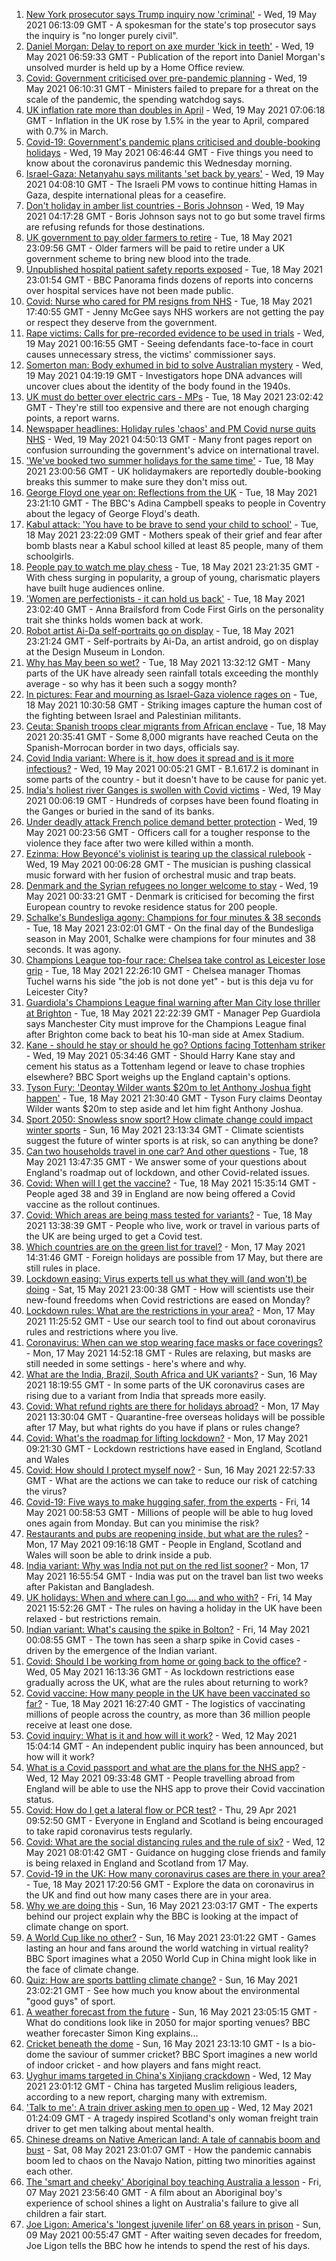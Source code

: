 1. [New York prosecutor says Trump inquiry now 'criminal'](https://www.bbc.co.uk/news/world-us-canada-57166735) - Wed, 19 May 2021 06:13:09 GMT - A spokesman for the state's top prosecutor says the inquiry is "no longer purely civil".
2. [Daniel Morgan: Delay to report on axe murder 'kick in teeth'](https://www.bbc.co.uk/news/uk-england-london-57165909) - Wed, 19 May 2021 06:59:33 GMT - Publication of the report into Daniel Morgan's unsolved murder is held up by a Home Office review.
3. [Covid: Government criticised over pre-pandemic planning](https://www.bbc.co.uk/news/uk-politics-57160297) - Wed, 19 May 2021 06:10:31 GMT - Ministers failed to prepare for a threat on the scale of the pandemic, the spending watchdog says.
4. [UK inflation rate more than doubles in April](https://www.bbc.co.uk/news/business-57165266) - Wed, 19 May 2021 07:06:18 GMT - Inflation in the UK rose by 1.5% in the year to April, compared with 0.7% in March.
5. [Covid-19: Government's pandemic plans criticised and double-booking holidays](https://www.bbc.co.uk/news/uk-57162770) - Wed, 19 May 2021 06:46:44 GMT - Five things you need to know about the coronavirus pandemic this Wednesday morning.
6. [Israel-Gaza: Netanyahu says militants 'set back by years'](https://www.bbc.co.uk/news/world-middle-east-57161333) - Wed, 19 May 2021 04:08:10 GMT - The Israeli PM vows to continue hitting Hamas in Gaza, despite international pleas for a ceasefire.
7. [Don't holiday in amber list countries - Boris Johnson](https://www.bbc.co.uk/news/business-57158372) - Wed, 19 May 2021 04:17:28 GMT - Boris Johnson says not to go but some travel firms are refusing refunds for those destinations.
8. [UK government to pay older farmers to retire](https://www.bbc.co.uk/news/science-environment-57149744) - Tue, 18 May 2021 23:09:56 GMT - Older farmers will be paid to retire under a UK government scheme to bring new blood into the trade.
9. [Unpublished hospital patient safety reports exposed](https://www.bbc.co.uk/news/health-57144923) - Tue, 18 May 2021 23:01:54 GMT - BBC Panorama finds dozens of reports into concerns over hospital services have not been made public.
10. [Covid: Nurse who cared for PM resigns from NHS](https://www.bbc.co.uk/news/uk-57162428) - Tue, 18 May 2021 17:40:55 GMT - Jenny McGee says NHS workers are not getting the pay or respect they deserve from the government.
11. [Rape victims: Calls for pre-recorded evidence to be used in trials](https://www.bbc.co.uk/news/uk-57148705) - Wed, 19 May 2021 00:16:55 GMT - Seeing defendants face-to-face in court causes unnecessary stress, the victims' commissioner says.
12. [Somerton man: Body exhumed in bid to solve Australian mystery](https://www.bbc.co.uk/news/world-australia-57166662) - Wed, 19 May 2021 04:19:19 GMT - Investigators hope DNA advances will uncover clues about the identity of the body found in the 1940s.
13. [UK must do better over electric cars - MPs](https://www.bbc.co.uk/news/uk-politics-57160298) - Tue, 18 May 2021 23:02:42 GMT - They're still too expensive and there are not enough charging points, a report warns.
14. [Newspaper headlines: Holiday rules 'chaos' and PM Covid nurse quits NHS](https://www.bbc.co.uk/news/blogs-the-papers-57165901) - Wed, 19 May 2021 04:50:13 GMT - Many front pages report on confusion surrounding the government's advice on international travel.
15. ['We've booked two summer holidays for the same time'](https://www.bbc.co.uk/news/business-57155307) - Tue, 18 May 2021 23:00:56 GMT - UK holidaymakers are reportedly double-booking breaks this summer to make sure they don't miss out.
16. [George Floyd one year on: Reflections from the UK](https://www.bbc.co.uk/news/uk-57093888) - Tue, 18 May 2021 23:21:10 GMT - The BBC's Adina Campbell speaks to people in Coventry about the legacy of George Floyd's death.
17. [Kabul attack: 'You have to be brave to send your child to school'](https://www.bbc.co.uk/news/world-asia-57163173) - Tue, 18 May 2021 23:22:09 GMT - Mothers speak of their grief and fear after bomb blasts near a Kabul school killed at least 85 people, many of them schoolgirls.
18. [People pay to watch me play chess](https://www.bbc.co.uk/news/entertainment-arts-57159727) - Tue, 18 May 2021 23:21:35 GMT - With chess surging in popularity, a group of young, charismatic players have built huge audiences online.
19. ['Women are perfectionists - it can hold us back'](https://www.bbc.co.uk/news/business-57071925) - Tue, 18 May 2021 23:02:40 GMT - Anna Brailsford from Code First Girls on the personality trait she thinks holds women back at work.
20. [Robot artist Ai-Da self-portraits go on display](https://www.bbc.co.uk/news/entertainment-arts-57093887) - Tue, 18 May 2021 23:21:24 GMT - Self-portraits by Ai-Da, an artist android, go on display at the Design Museum in London.
21. [Why has May been so wet?](https://www.bbc.co.uk/weather/features/57156159) - Tue, 18 May 2021 13:32:12 GMT - Many parts of the UK have already seen rainfall totals exceeding the monthly average - so why has it been such a soggy month?
22. [In pictures: Fear and mourning as Israel-Gaza violence rages on](https://www.bbc.co.uk/news/world-middle-east-57154557) - Tue, 18 May 2021 10:30:58 GMT - Striking images capture the human cost of the fighting between Israel and Palestinian militants.
23. [Ceuta: Spanish troops clear migrants from African enclave](https://www.bbc.co.uk/news/world-europe-57159296) - Tue, 18 May 2021 20:35:41 GMT - Some 8,000 migrants have reached Ceuta on the Spanish-Morrocan border in two days, officials say.
24. [Covid India variant: Where is it, how does it spread and is it more infectious?](https://www.bbc.co.uk/news/health-57157496) - Wed, 19 May 2021 00:05:21 GMT - B.1.617.2 is dominant in some parts of the country - but it doesn't have to be cause for panic yet.
25. [India's holiest river Ganges is swollen with Covid victims](https://www.bbc.co.uk/news/world-asia-india-57154564) - Wed, 19 May 2021 00:06:19 GMT - Hundreds of corpses have been found floating in the Ganges or buried in the sand of its banks.
26. [Under deadly attack French police demand better protection](https://www.bbc.co.uk/news/world-europe-57156837) - Wed, 19 May 2021 00:23:56 GMT - Officers call for a tougher response to the violence they face after two were killed within a month.
27. [Ezinma: How Beyoncé's violinist is tearing up the classical rulebook](https://www.bbc.co.uk/news/entertainment-arts-57120365) - Wed, 19 May 2021 00:06:28 GMT - The musician is pushing classical music forward with her fusion of orchestral music and trap beats.
28. [Denmark and the Syrian refugees no longer welcome to stay](https://www.bbc.co.uk/news/world-europe-57156835) - Wed, 19 May 2021 00:33:21 GMT - Denmark is criticised for becoming the first European country to revoke residence status for 200 people.
29. [Schalke's Bundesliga agony: Champions for four minutes & 38 seconds](https://www.bbc.co.uk/sport/football/57087325) - Tue, 18 May 2021 23:02:01 GMT - On the final day of the Bundesliga season in May 2001, Schalke were champions for four minutes and 38 seconds. It was agony.
30. [Champions League top-four race: Chelsea take control as Leicester lose grip](https://www.bbc.co.uk/sport/football/57166348) - Tue, 18 May 2021 22:26:10 GMT - Chelsea manager Thomas Tuchel warns his side "the job is not done yet" - but is this deja vu for Leicester City?
31. [Guardiola's Champions League final warning after Man City lose thriller at Brighton](https://www.bbc.co.uk/sport/football/57066733) - Tue, 18 May 2021 22:22:39 GMT - Manager Pep Guardiola says Manchester City must improve for the Champions League final after Brighton come back to beat his 10-man side at Amex Stadium.
32. [Kane - should he stay or should he go? Options facing Tottenham striker](https://www.bbc.co.uk/sport/football/57156888) - Wed, 19 May 2021 05:34:46 GMT - Should Harry Kane stay and cement his status as a Tottenham legend or leave to chase trophies elsewhere? BBC Sport weighs up the England captain's options.
33. [Tyson Fury: 'Deontay Wilder wants $20m to let Anthony Joshua fight happen'](https://www.bbc.co.uk/sport/boxing/57165286) - Tue, 18 May 2021 21:30:40 GMT - Tyson Fury claims Deontay Wilder wants $20m to step aside and let him fight Anthony Joshua.
34. [Sport 2050: Snowless snow sport? How climate change could impact winter sports](https://www.bbc.co.uk/sport/56972369) - Sun, 16 May 2021 23:13:34 GMT - Climate scientists suggest the future of winter sports is at risk, so can anything be done?
35. [Can two households travel in one car? And other questions](https://www.bbc.co.uk/news/world-asia-china-51176409) - Tue, 18 May 2021 13:47:35 GMT - We answer some of your questions about England's roadmap out of lockdown, and other Covid-related issues.
36. [Covid: When will I get the vaccine?](https://www.bbc.co.uk/news/health-55045639) - Tue, 18 May 2021 15:35:14 GMT - People aged 38 and 39 in England are now being offered a Covid vaccine as the rollout continues.
37. [Covid: Which areas are being mass tested for variants?](https://www.bbc.co.uk/news/explainers-54872039) - Tue, 18 May 2021 13:38:39 GMT - People who live, work or travel in various parts of the UK are being urged to get a Covid test.
38. [Which countries are on the green list for travel?](https://www.bbc.co.uk/news/explainers-52544307) - Mon, 17 May 2021 14:31:46 GMT - Foreign holidays are possible from 17 May, but there are still rules in place.
39. [Lockdown easing: Virus experts tell us what they will (and won't) be doing](https://www.bbc.co.uk/news/uk-57069293) - Sat, 15 May 2021 23:00:38 GMT - How will scientists use their new-found freedoms when Covid restrictions are eased on Monday?
40. [Lockdown rules: What are the restrictions in your area?](https://www.bbc.co.uk/news/uk-54373904) - Mon, 17 May 2021 11:25:52 GMT - Use our search tool to find out about coronavirus rules and restrictions where you live.
41. [Coronavirus: When can we stop wearing face masks or face coverings?](https://www.bbc.co.uk/news/health-51205344) - Mon, 17 May 2021 14:52:18 GMT - Rules are relaxing, but masks are still needed in some settings - here's where and why.
42. [What are the India, Brazil, South Africa and UK variants?](https://www.bbc.co.uk/news/health-55659820) - Sun, 16 May 2021 18:19:55 GMT - In some parts of the UK coronavirus cases are rising due to a variant from India that spreads more easily.
43. [Covid: What refund rights are there for holidays abroad?](https://www.bbc.co.uk/news/business-51615412) - Mon, 17 May 2021 13:30:04 GMT - Quarantine-free overseas holidays will be possible after 17 May, but what rights do you have if plans or rules change?
44. [Covid: What's the roadmap for lifting lockdown?](https://www.bbc.co.uk/news/explainers-52530518) - Mon, 17 May 2021 09:21:30 GMT - Lockdown restrictions have eased in England, Scotland and Wales
45. [Covid: How should I protect myself now?](https://www.bbc.co.uk/news/health-57087517) - Sun, 16 May 2021 22:57:33 GMT - What are the actions we can take to reduce our risk of catching the virus?
46. [Covid-19: Five ways to make hugging safer, from the experts](https://www.bbc.co.uk/news/uk-57083571) - Fri, 14 May 2021 00:58:53 GMT - Millions of people will be able to hug loved ones again from Monday. But can you minimise the risk?
47. [Restaurants and pubs are reopening inside, but what are the rules?](https://www.bbc.co.uk/news/business-52977388) - Mon, 17 May 2021 09:16:18 GMT - People in England, Scotland and Wales will soon be able to drink inside a pub.
48. [India variant: Why was India not put on the red list sooner?](https://www.bbc.co.uk/news/56801288) - Mon, 17 May 2021 16:55:54 GMT - India was put on the travel ban list two weeks after Pakistan and Bangladesh.
49. [UK holidays: When and where can I go.... and who with?](https://www.bbc.co.uk/news/explainers-52646738) - Fri, 14 May 2021 15:52:26 GMT - The rules on having a holiday in the UK have been relaxed - but restrictions remain.
50. [Indian variant: What's causing the spike in Bolton?](https://www.bbc.co.uk/news/health-57094274) - Fri, 14 May 2021 00:08:55 GMT - The town has seen a sharp spike in Covid cases - driven by the emergence of the Indian variant.
51. [Covid: Should I be working from home or going back to the office?](https://www.bbc.co.uk/news/business-52567567) - Wed, 05 May 2021 16:13:36 GMT - As lockdown restrictions ease gradually across the UK, what are the rules about returning to work?
52. [Covid vaccine: How many people in the UK have been vaccinated so far?](https://www.bbc.co.uk/news/health-55274833) - Tue, 18 May 2021 16:27:40 GMT - The logistics of vaccinating millions of people across the country, as more than 36 million people receive at least one dose.
53. [Covid inquiry: What is it and how will it work?](https://www.bbc.co.uk/news/explainers-57085964) - Wed, 12 May 2021 15:04:14 GMT - An independent public inquiry has been announced, but how will it work?
54. [What is a Covid passport and what are the plans for the NHS app?](https://www.bbc.co.uk/news/explainers-55718553) - Wed, 12 May 2021 09:33:48 GMT - People travelling abroad from England will be able to use the NHS app to prove their Covid vaccination status.
55. [Covid: How do I get a lateral flow or PCR test?](https://www.bbc.co.uk/news/health-51943612) - Thu, 29 Apr 2021 09:52:50 GMT - Everyone in England and Scotland is being encouraged to take rapid coronavirus tests regularly.
56. [Covid: What are the social distancing rules and the rule of six?](https://www.bbc.co.uk/news/uk-51506729) - Wed, 12 May 2021 08:01:42 GMT - Guidance on hugging close friends and family is being relaxed in England and Scotland from 17 May.
57. [Covid-19 in the UK: How many coronavirus cases are there in your area?](https://www.bbc.co.uk/news/uk-51768274) - Tue, 18 May 2021 17:20:56 GMT - Explore the data on coronavirus in the UK and find out how many cases there are in your area.
58. [Why we are doing this](https://www.bbc.co.uk/sport/56972366) - Sun, 16 May 2021 23:03:17 GMT - The experts behind our project explain why the BBC is looking at the impact of climate change on sport.
59. [A World Cup like no other?](https://www.bbc.co.uk/sport/56972365) - Sun, 16 May 2021 23:01:22 GMT - Games lasting an hour and fans around the world watching in virtual reality? BBC Sport imagines what a 2050 World Cup in China might look like in the face of climate change.
60. [Quiz: How are sports battling climate change?](https://www.bbc.co.uk/sport/57068988) - Sun, 16 May 2021 23:02:21 GMT - See how much you know about the environmental "good guys" of sport.
61. [A weather forecast from the future](https://www.bbc.co.uk/sport/56972367) - Sun, 16 May 2021 23:05:15 GMT - What do conditions look like in 2050 for major sporting venues? BBC weather forecaster Simon King explains...
62. [Cricket beneath the dome](https://www.bbc.co.uk/sport/56972368) - Sun, 16 May 2021 23:13:10 GMT - Is a bio-dome the saviour of summer cricket? BBC Sport imagines a new world of indoor cricket - and how players and fans might react.
63. [Uyghur imams targeted in China's Xinjiang crackdown](https://www.bbc.co.uk/news/world-asia-china-56986057) - Wed, 12 May 2021 23:01:12 GMT - China has targeted Muslim religious leaders, according to a new report, charging many with extremism.
64. ['Talk to me': A train driver asking men to open up](https://www.bbc.co.uk/news/stories-57060971) - Wed, 12 May 2021 01:24:09 GMT - A tragedy inspired Scotland's only woman freight train driver to get men talking about mental health.
65. [Chinese dreams on Native American land: A tale of cannabis boom and bust](https://www.bbc.co.uk/news/world-us-canada-56835897) - Sat, 08 May 2021 23:01:07 GMT - How the pandemic cannabis boom led to chaos on the Navajo Nation, pitting two minorities against each other.
66. [The 'smart and cheeky' Aboriginal boy teaching Australia a lesson](https://www.bbc.co.uk/news/stories-56544429) - Fri, 07 May 2021 23:56:40 GMT - A film about an Aboriginal boy's experience of school shines a light on Australia's failure to give all children a fair start.
67. [Joe Ligon: America's 'longest juvenile lifer' on 68 years in prison](https://www.bbc.co.uk/news/world-us-canada-57022924) - Sun, 09 May 2021 00:55:47 GMT - After waiting seven decades for freedom, Joe Ligon tells the BBC how he intends to spend the rest of his days.
